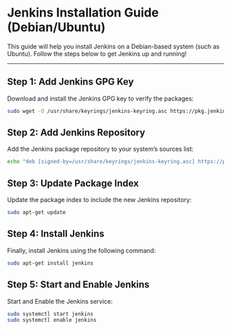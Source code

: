 # Jenkins Installation Guide (Debian/Ubuntu)

This guide will help you install Jenkins on a Debian-based system (such as Ubuntu). Follow the steps below to get Jenkins up and running!

---

## Step 1: Add Jenkins GPG Key

Download and install the Jenkins GPG key to verify the packages:

```bash
sudo wget -O /usr/share/keyrings/jenkins-keyring.asc https://pkg.jenkins.io/debian-stable/jenkins.io-2023.key
```

## Step 2: Add Jenkins Repository

Add the Jenkins package repository to your system’s sources list:

```bash
echo "deb [signed-by=/usr/share/keyrings/jenkins-keyring.asc] https://pkg.jenkins.io/debian-stable binary/" | sudo tee /etc/apt/sources.list.d/jenkins.list > /dev/null
```

## Step 3: Update Package Index

Update the package index to include the new Jenkins repository:

```bash
sudo apt-get update
```

## Step 4: Install Jenkins

Finally, install Jenkins using the following command:

```bash
sudo apt-get install jenkins
```

## Step 5: Start and Enable Jenkins 

Start and Enable the Jenkins service:

```bash
sudo systemctl start jenkins
sudo systemctl enable jenkins
```
